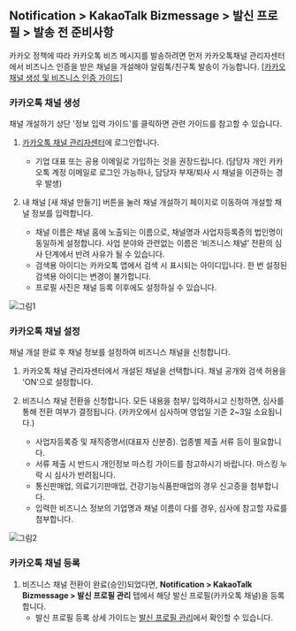 ## Notification > KakaoTalk Bizmessage > 발신 프로필 > 발송 전 준비사항
카카오 정책에 따라 카카오톡 비즈 메시지를 발송하려면 먼저 카카오톡채널 관리자센터에서 비즈니스 인증을 받은 채널을 개설해야 알림톡/친구톡 발송이 가능합니다. [[카카오 채널 생성 및 비즈니스 인증 가이드]](https://kakaobusiness.gitbook.io/main/channel/start)


### 카카오톡 채널 생성
채널 개설하기 상단 '정보 입력 가이드'를 클릭하면 관련 가이드를 참고할 수 있습니다.

1. [카카오톡 채널 관리자센터](https://accounts.kakao.com/login/?continue=https%3A%2F%2Fbusiness.kakao.com%2Fdashboard%2F#login)에 로그인합니다.
    * 기업 대표 또는 공용 이메일로 가입하는 것을 권장드립니다. (담당자 개인 카카오톡 계정 이메일로 로그인 가능하나, 담당자 부재/퇴사 시 채널을 이관하는 경우 발생)

2. 내 채널 [새 채널 만들기] 버튼을 눌러 채널 개설하기 페이지로 이동하여 개설할 채널 정보를 입력합니다.
    * 채널 이름은 채널 홈에 노출되는 이름으로, 채널명과 사업자등록증의 법인명이 동일하게 설정합니다. 사업 분야와 관련없는 이름은 ‘비즈니스 채널’ 전환의 심사 단계에서 반려 사유가 될 수 있습니다.
    * 검색용 아이디는 카카오톡 앱에서 검색 시 표시되는 아이디입니다. 한 번 설정된 검색용 아이디는 변경이 불가합니다.
    * 프로필 사진은 채널 등록 이후에도 설정하실 수 있습니다.

![그림1](https://static.toastoven.net/prod_alimtalk/KTB_Image_1.png)

### 카카오톡 채널 설정
채널 개설 완료 후 채널 정보를 설정하여 비즈니스 채널을 신청합니다.

1. 카카오톡 채널 관리자센터에서 개설된 채널을 선택합니다. 채널 공개와 검색 허용을 'ON'으로 설정합니다.

2. 비즈니스 채널 전환을 신청합니다. 모든 내용을 첨부/ 입력하시고 신청하면, 심사를 통해 전환 여부가 결정됩니다. (카카오에서 심사하며 영업일 기준 2~3일 소요됩니다.)
    * 사업자등록증 및 재직증명서(대표자 신분증). 업종별 제출 서류 등이 필요합니다.
    * 서류 제출 시 반드시 개인정보 마스킹 가이드를 참고하시기 바랍니다. 마스킹 누락 시 심사가 반려됩니다.
    * 통신판매업, 의료기기판매업, 건강기능식품판매업의 경우 신고증을 첨부합니다.
    * 입력한 비즈니스 정보의 기업명과 채널 이름이 다를 경우, 심사에 참고할 자료를 첨부합니다.

![그림2](https://static.toastoven.net/prod_alimtalk/KTB_Image_2.png)

### 카카오톡 채널 등록
1. 비즈니스 채널 전환이 완료(승인)되었다면, **Notification > KakaoTalk Bizmessage > 발신 프로필 관리** 탭에서 해당 발신 프로필(카카오톡 채널)을 등록합니다.
    * 발신 프로필 등록 상세 가이드는 [발신 프로필 관리](https://docs.nhncloud.com/ko/Notification/KakaoTalk%20Bizmessage/ko/common-console-guide/#_5)에서 확인할 수 있습니다.

